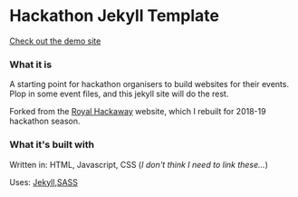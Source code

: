 # Hackathon Jekyll Template

[Check out the demo site](https://alex-cd.github.io/hackathon-template-jekyll/)

### What it is

A starting point for hackathon organisers to build websites for their events.
Plop in some event files, and this jekyll site will do the rest.

Forked from the [Royal Hackaway](https://github.com/royalhackaway/royalhackaway.github.io) website, which I rebuilt for 2018-19 hackathon season.


### What it's built with

Written in: HTML, Javascript, CSS
(_I don't think I need to link these..._)

Uses: [Jekyll](https://jekyllrb.com/),[SASS](https://sass-lang.com/)

